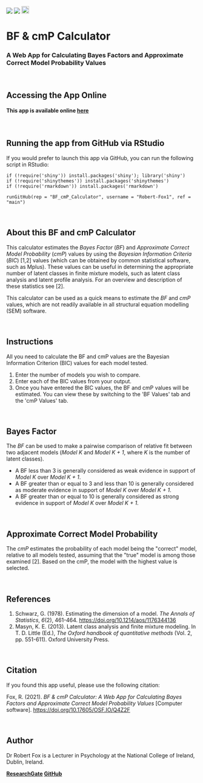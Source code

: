 [<img src="https://img.shields.io/badge/DOI-10.17605%2FOSF.IO%2FQ4Z2F-blue" />](https://doi.org/10.17605/OSF.IO/Q4Z2F)
[<img src="https://img.shields.io/badge/License-MIT-orange" />](https://github.com/Robert-Fox1/BF_cmP_Calculator/blob/main/LICENSE)
[<img src="https://img.shields.io/badge/Cite-Fox%2C%20R.%20(2021).%20BF%20%26%20cmP%20Calculator%3A%20A%20Web%20App%20for%20Calculating%20Bayes%20Factors%20and%20Approximate%20Correct%20Model%20Probability%20Values%20%5BComputer%20software%5D.%20https%3A%2F%2Fdoi.org%2F10.17605%2FOSF.IO%2FQ4Z2F-blueviolet" height="20" />](https://doi.org/10.17605/OSF.IO/Q4Z2F)

# BF & cmP Calculator 
### A Web App for Calculating Bayes Factors and Approximate Correct Model Probability Values

<br> 

## Accessing the App Online

#### **This app is available online [here](https://robert-fox.shinyapps.io/BF_cmP_Calculator/)**

<br> 

## Running the app from GitHub via RStudio
If you would prefer to launch this app via GitHub, you can run the following script in RStudio: 

```{r}
if (!require('shiny')) install.packages('shiny'); library('shiny')
if (!require('shinythemes')) install.packages('shinythemes')
if (!require('rmarkdown')) install.packages('rmarkdown')

runGitHub(rep = "BF_cmP_Calculator", username = "Robert-Fox1", ref = "main")
```
<br> 

## About this BF and cmP Calculator
This calculator estimates the *Bayes Factor* (*BF*) and *Approximate Correct Model Probability* (*cmP*) values by using the *Bayesian Information Criteria* (*BIC*) [1,2] values (which can be obtained by common statistical software, such as Mplus). These values can be useful in determining the appropriate number of latent classes in finite mixture models, such as latent class analysis and latent profile analysis. For an overview and description of these statistics see [2].

This calculator can be used as a quick means to estimate the *BF* and *cmP* values, which are not readily available in all structural equation modelling (SEM) software.

<br> 

## Instructions

All you need to calculate the BF and cmP values are the Bayesian Information Criterion (BIC) values for each model tested. 

1. Enter the number of models you wish to compare. 
2. Enter each of the BIC values from your output.
3. Once you have entered the BIC values, the BF and cmP values will be estimated. You can view these by switching to the 'BF Values' tab and the 'cmP Values' tab. 

<br> 

## Bayes Factor 
The *BF* can be used to make a pairwise comparison of relative fit between two adjacent models (*Model K* and *Model K + 1*, where *K* is the number of latent classes). 

* A BF less than 3 is generally considered as weak evidence in support of *Model K* over *Model K + 1*.  
* A BF greater than or equal to 3 and less than 10 is generally considered as moderate evidence in support of *Model K* over *Model K + 1*.  
* A BF greater than or equal to 10 is generally considered as strong evidence in support of *Model K* over *Model K + 1*. 

<br> 

## Approximate Correct Model Probability
The *cmP* estimates the probability of each model being the "correct" model, relative to all models tested, assuming that the "true" model is among those examined [2]. Based on the cmP, the model with the highest value is selected. 

<br> 

## References
1. Schwarz, G. (1978). Estimating the dimension of a model. *The Annals of Statistics*, *6*(2), 461-464. https://doi.org/10.1214/aos/1176344136 
2. Masyn, K. E. (2013). Latent class analysis and finite mixture modeling. In T. D. Little (Ed.), *The Oxford handbook of quantitative methods* (Vol. 2, pp. 551-611). Oxford University Press.

<br>

## Citation 
If you found this app useful, please use the following citation:  

Fox, R. (2021). *BF & cmP Calculator: A Web App for Calculating Bayes Factors and Approximate Correct Model Probability Values* [Computer software]. https://doi.org/10.17605/OSF.IO/Q4Z2F

<br>

## Author 

Dr Robert Fox is a Lecturer in Psychology at the National College of Ireland, Dublin, Ireland. 

**[ResearchGate](https://www.researchgate.net/profile/Robert-Fox-5) 
[GitHub](https://github.com/Robert-Fox1)**

<br> 

